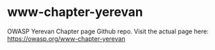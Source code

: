 # www-chapter-yerevan
OWASP Yerevan Chapter page Github repo. Visit the actual page here: https://owasp.org/www-chapter-yerevan
